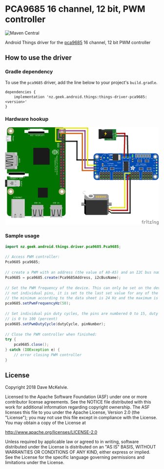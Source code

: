 PCA9685 16 channel, 12 bit, PWM controller
==========================================

![Maven Central](https://img.shields.io/maven-central/v/nz.geek.android/things-driver-pca9685)

Android Things driver for the [pca9685](https://www.nxp.com/docs/en/data-sheet/PCA9685.pdf) 16 channel, 12 bit PWM controller

How to use the driver
---------------------

### Gradle dependency

To use the `pca9685` driver, add the line below to your project's `build.gradle`.

```
dependencies {
    implementation 'nz.geek.android.things:things-driver-pca9685:<version>'
}
```

### Hardware hookup

![Raspberry Pi Hookup](rpi3_pca9685.png)

### Sample usage

```java
import nz.geek.android.things.driver.pca9685.Pca9685;

// Access PWM controller:
Pca9685 pca9685;

// create a PWM with an address (the value of A0-A5) and an I2C bus name
Pca9685 = pca9685.create(Pca9685Address, i2cBusName);

// Set the PWM frequency of the device. This can only be set on the device level,
// not individual pins, it is set to the last set value for any of the 16 pins.
// the minimum according to the data sheet is 24 Hz and the maximum is 1526 Hz.
pca9685.setPwmFrequencyHz(50);

// Set individual pin duty cycles, the pins are numbered 0 to 15, duty cycle
// is 0 to 100 (percent)
pca9685.setPwmDutyCycle(dutyCycle, pinNumber);

// Close the PWM controller when finished:
try {
    pca9685.close();
} catch (IOException e) {
    // error closing PWM controller
}
```

License
-------

Copyright 2018 Dave McKelvie.

Licensed to the Apache Software Foundation (ASF) under one or more contributor
license agreements.  See the NOTICE file distributed with this work for
additional information regarding copyright ownership.  The ASF licenses this
file to you under the Apache License, Version 2.0 (the "License"); you may not
use this file except in compliance with the License.  You may obtain a copy of
the License at

  http://www.apache.org/licenses/LICENSE-2.0

Unless required by applicable law or agreed to in writing, software
distributed under the License is distributed on an "AS IS" BASIS, WITHOUT
WARRANTIES OR CONDITIONS OF ANY KIND, either express or implied.  See the
License for the specific language governing permissions and limitations under
the License.

